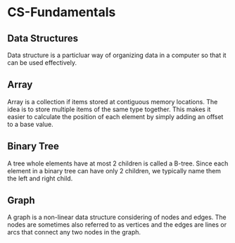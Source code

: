 # CS-Fundamentals
## Data Structures
Data structure is a particluar way of organizing data in a computer so that it can be used effectively.


## Array
Array is a collection if items stored at contiguous memory locations. The idea is to store multiple items of the same type together. This makes it easier to calculate the position of each element by simply adding an offset to a base value.

## Binary Tree
A tree whole elements have at most 2 children is called a B-tree. Since each element in a binary tree can have only 2 children, we typically name them the left and right child.

## Graph
A graph is a non-linear data structure considering of nodes and edges. The nodes are sometimes also referred to as vertices and the edges are lines or arcs that connect any two nodes in the graph.
